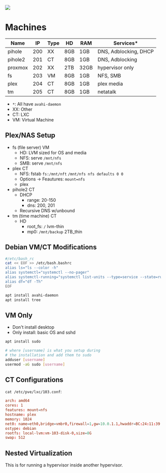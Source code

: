 ![](https://www.proxmox.com/images/proxmox/Proxmox_logo_standard_hex_400px.png#joomlaImage://local-images/proxmox/Proxmox_logo_standard_hex_400px.png?width=400&height=60)

# Machines

| Name    | IP  | Type | HD  | RAM | Services*  |
|---------|-----|------|-----|-----|------------|
| pihole  | 200 | XX   | 8GB | 1GB | DNS, Adblocking, DHCP
| pihole2 | 201 | CT   | 8GB | 1GB | DNS, Adblocking
| proxmox | 202 | XX   | 2TB | 32GB| hypervisor only
| fs      | 203 | VM   | 8GB | 1GB | NFS, SMB
| plex    | 204 | CT   | 8GB | 1GB | plex media
| tm      | 205 | CT   | 8GB | 1GB | netatalk

- `*`: All have `avahi-daemon`
- XX: Other
- CT: LXC
- VM: Virtual Machine

## Plex/NAS Setup

- fs (file server) VM
    - HD: LVM sized for OS and media
    - NFS: serve `/mnt/nfs`
    - SMB: serve `/mnt/nfs`
- plex CT
    - NFS: fstab `fs:/mnt/nft` `/mnt/nfs nfs defaults 0 0`
    - Options -> Feautures: `mount=nfs`
    - plex
- pihole2 CT
    - DHCP
        - range: 20-150
        - dns: 200, 201
    - Recursive DNS w/unbound
- tm (time machine) CT
    - HD
        - root_fs: `/` lvm-thin
        - mp0: `/mnt/backup` 2TB_thin

## Debian VM/CT Modifications

```bash
#/etc/bash_rc
cat << EOF >> /etc/bash.bashrc
alias ls="ls --color -h"
alias systemctl="systemctl --no-pager"
alias systemctl-running="systemctl list-units --type=service --state=running"
alias df="df -Th"
EOF
```

```bash
apt install avahi-daemon
apt install tree
```

## VM Only

- Don't install desktop
- Only install: basic OS and sshd

```bash
apt install sudo

# where [username] is what you setup during
# the installation and add them to sudo
adduser [username]
usermod -aG sudo [username]
```


## CT Configurations

`cat /etc/pve/lxc/103.conf`:

```conf
arch: amd64
cores: 1
features: mount=nfs
hostname: plex
memory: 1024
net0: name=eth0,bridge=vmbr0,firewall=1,gw=10.0.1.1,hwaddr=BC:24:11:39:15:31,ip=10.0.1.204/24,type=veth
ostype: debian
rootfs: local-lvm:vm-103-disk-0,size=8G
swap: 512
```

## Nested Virtualization

This is for running a hypervisor inside another hypervisor.

